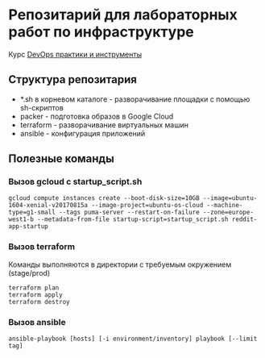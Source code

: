 # Репозитарий для лабораторных работ по инфраструктуре
Курс [DevOps практики и инструменты](http://otus.ru/lessons/devops-praktiki-i-instrumenty/)

## Структура репозитария
* *.sh в корневом каталоге - разворачивание площадки с помощью sh-скриптов
* packer - подготовка образов в Google Cloud
* terraform - разворачивание виртуальных машин
* ansible - конфигурация приложений

## Полезные команды

### Вызов gcloud c startup_script.sh

```
gcloud compute instances create --boot-disk-size=10GB --image=ubuntu-1604-xenial-v20170815a --image-project=ubuntu-os-cloud --machine-type=g1-small --tags puma-server --restart-on-failure --zone=europe-west1-b --metadata-from-file startup-script=startup_script.sh reddit-app-startup
```

### Вызов terraform

Команды выполняются в директории с требуемым окружением (stage/prod)

```
terraform plan
terraform apply
terraform destroy
```

### Вызов ansible

```
ansible-playbook [hosts] [-i environment/inventory] playbook [--limit tag]
```
